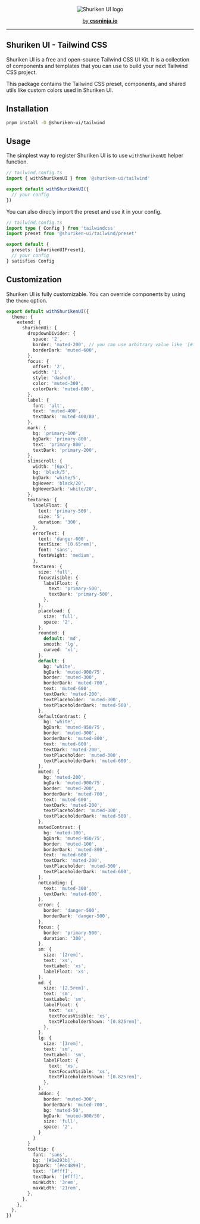 <p align="center">
  <picture>
    <source media="(prefers-color-scheme: dark)" srcset="https://user-images.githubusercontent.com/3911343/232132279-8d8bf0ad-b1d7-4802-984e-a696763dc6cd.png">
    <source media="(prefers-color-scheme: light)" srcset="https://user-images.githubusercontent.com/3911343/232132309-62971744-dcdb-429c-aa93-6ba0c1caac42.png">
    <img alt="Shuriken UI logo" src="https://user-images.githubusercontent.com/3911343/232132309-62971744-dcdb-429c-aa93-6ba0c1caac42.png">
  </picture>
</p>


<p align="center">
  <a href="https://cssninja.io" title="Our official website">by <strong>cssninja.io</strong></a>
</p>

---

## Shuriken UI - Tailwind CSS 

Shuriken UI is a free and open-source Tailwind CSS UI Kit. It is a collection of components and templates that you can use to build your next Tailwind CSS project.

This package contains the Tailwind CSS preset, components, and shared utils like custom colors used in Shuriken UI.

## Installation

```bash
pnpm install -D @shuriken-ui/tailwind
```

## Usage

The simplest way to register Shuriken UI is to use `withShurikenUI` helper function.

```ts
// tailwind.config.ts
import { withShurikenUI } from '@shuriken-ui/tailwind'

export default withShurikenUI({
  // your config
})
```


You can also direcly import the preset and use it in your config.

```ts
// tailwind.config.ts
import type { Config } from 'tailwindcss'
import preset from '@shuriken-ui/tailwind/preset'

export default {
  presets: [shurikenUIPreset],
  // your config
} satisfies Config
```

## Customization

Shuriken UI is fully customizable. You can override components by using the `theme` option.

```ts
export default withShurikenUI({
  theme: {
    extend: {
      shurikenUi: {
        dropdownDivider: {
          space: '2',
          border: 'muted-200', // you can use arbitrary value like '[#fff]'
          borderDark: 'muted-600',
        },
        focus: {
          offset: '2',
          width: '1',
          style: 'dashed',
          color: 'muted-300',
          colorDark: 'muted-600',
        },
        label: {
          font: 'alt',
          text: 'muted-400',
          textDark: 'muted-400/80',
        },
        mark: {
          bg: 'primary-100',
          bgDark: 'primary-800',
          text: 'primary-800',
          textDark: 'primary-200',
        },
        slimscroll: {
          width: '[6px]',
          bg: 'black/5',
          bgDark: 'white/5',
          bgHover: 'black/20',
          bgHoverDark: 'white/20',
        },
        textarea: {
          labelFloat: {
            text: 'primary-500',
            size: '5',
            duration: '300',
          },
          errorText: {
            text: 'danger-600',
            textSize: '[0.65rem]',
            font: 'sans',
            fontWeight: 'medium',
          },
          textarea: {
            size: 'full',
            focusVisible: {
              labelFloat: {
                text: 'primary-500',
                textDark: 'primary-500',
              },
            },
            placeload: {
              size: 'full',
              space: '2',
            },
            rounded: {
              default: 'md',
              smooth: 'lg',
              curved: 'xl',
            },
            default: {
              bg: 'white',
              bgDark: 'muted-900/75',
              border: 'muted-300',
              borderDark: 'muted-700',
              text: 'muted-600',
              textDark: 'muted-200',
              textPlaceholder: 'muted-300',
              textPlaceholderDark: 'muted-500',
            },
            defaultContrast: {
              bg: 'white',
              bgDark: 'muted-950/75',
              border: 'muted-300',
              borderDark: 'muted-800',
              text: 'muted-600',
              textDark: 'muted-200',
              textPlaceholder: 'muted-300',
              textPlaceholderDark: 'muted-600',
            },
            muted: {
              bg: 'muted-200',
              bgDark: 'muted-900/75',
              border: 'muted-200',
              borderDark: 'muted-700',
              text: 'muted-600',
              textDark: 'muted-200',
              textPlaceholder: 'muted-300',
              textPlaceholderDark: 'muted-500',
            },
            mutedContrast: {
              bg: 'muted-100',
              bgDark: 'muted-950/75',
              border: 'muted-100',
              borderDark: 'muted-800',
              text: 'muted-600',
              textDark: 'muted-200',
              textPlaceholder: 'muted-300',
              textPlaceholderDark: 'muted-600',
            },
            notLoading: {
              text: 'muted-300',
              textDark: 'muted-600',
            },
            error: {
              border: 'danger-500',
              borderDark: 'danger-500',
            },
            focus: {
              border: 'primary-500',
              duration: '300',
            },
            sm: {
              size: '[2rem]',
              text: 'xs',
              textLabel: 'xs',
              labelFloat: 'xs',
            },
            md: {
              size: '[2.5rem]',
              text: 'sm',
              textLabel: 'sm',
              labelFloat: {
                text: 'xs',
                textFocusVisible: 'xs',
                textPlaceholderShown: '[0.825rem]',
              },
            },
            lg: {
              size: '[3rem]',
              text: 'sm',
              textLabel: 'sm',
              labelFloat: {
                text: 'xs',
                textFocusVisible: 'xs',
                textPlaceholderShown: '[0.825rem]',
              },
            },
            addon: {
              border: 'muted-300',
              borderDark: 'muted-700',
              bg: 'muted-50',
              bgDark: 'muted-900/50',
              size: 'full',
              space: '2',
            }
          }
        }
        tooltip: {
          font: 'sans',
          bg: '[#1e293b]',
          bgDark: '[#ec4899]',
          text: '[#fff]',
          textDark: '[#fff]',
          minWidth: '3rem',
          maxWidth: '21rem',
        },
      },
    },
  },
})
```